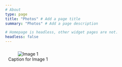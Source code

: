 ```yaml
---
# About
type: page
title: "Photos" # Add a page title
summary: "Photos" # Add a page description

# Homepage is headless, other widget pages are not.
headless: false
---
```


<style>
  figure {
    display: inline-block;
    margin: 10px;
    text-align: center;
  }

  img {
    max-width: 100%;
    height: auto;
  }
</style>

<figure>
  <img src="media/Photos/Family Pictures Chicken Pickleball.jpg" alt="Image 1">
  <figcaption>Caption for Image 1</figcaption>
</figure>

